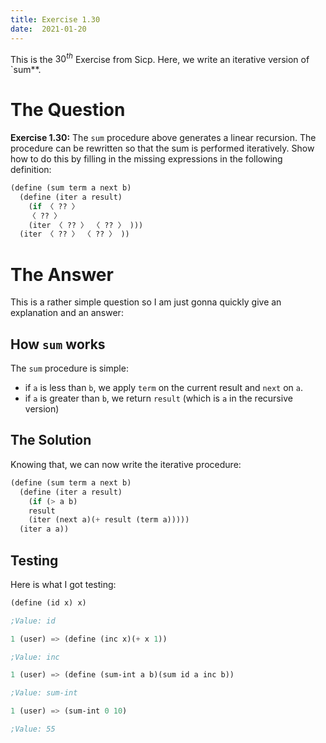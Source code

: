 ```yaml
---
title: Exercise 1.30
date:  2021-01-20
---
```


This is the $30^{th}$ Exercise from Sicp. Here, we write an iterative
version of `sum**.

# The Question

**Exercise 1.30:** The `sum` procedure above generates a linear
recursion. The procedure can be rewritten so that the sum is performed 
iteratively. Show how to do this by filling in the missing expressions
in the following definition:

```scheme
(define (sum term a next b)
  (define (iter a result)
    (if 〈 ?? 〉
	〈 ?? 〉
	(iter 〈 ?? 〉 〈 ?? 〉 )))
  (iter 〈 ?? 〉 〈 ?? 〉 ))
```

# The Answer

This is a rather simple question so I am just gonna quickly give an
explanation and an answer:

## How `sum` works

The `sum` procedure is simple:

- if `a` is less than `b`, we apply `term` on the current result and
`next` on `a`.
- if `a` is greater than `b`, we return `result` (which is `a` in the
  recursive version)
  
## The Solution

Knowing that, we can now write the iterative procedure:

```scheme
(define (sum term a next b)
  (define (iter a result)
    (if (> a b)
	result
	(iter (next a)(+ result (term a)))))
  (iter a a))
```

## Testing

Here is what I got testing:

```scheme
(define (id x) x)

;Value: id

1 (user) => (define (inc x)(+ x 1))

;Value: inc

1 (user) => (define (sum-int a b)(sum id a inc b))

;Value: sum-int

1 (user) => (sum-int 0 10)

;Value: 55
```

